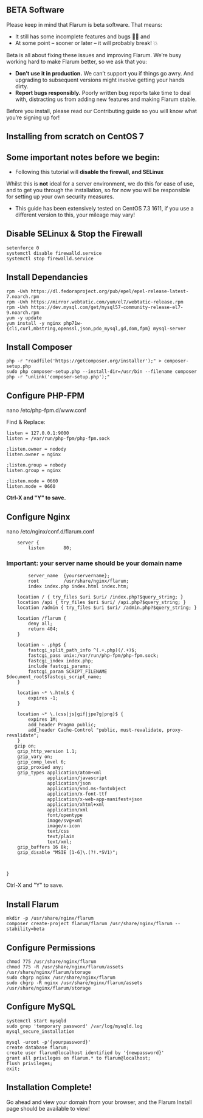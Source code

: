 ## BETA Software

Please keep in mind that Flarum is beta software. That means:

   - It still has some incomplete features and bugs 🐛🐞 and
   - At some point – sooner or later – it will probably break! 💥

Beta is all about fixing these issues and improving Flarum. We’re busy working hard to make Flarum better, so we ask that you:

   - **Don’t use it in production.** We can’t support you if things go awry. And upgrading to subsequent versions might involve getting your hands dirty.
   - **Report bugs responsibly.** Poorly written bug reports take time to deal with, distracting us from adding new features and making Flarum stable.

Before you install, please read our Contributing guide so you will know what you’re signing up for!

## Installing from scratch on CentOS 7

## Some important notes before we begin:

  - Following this tutorial will **disable the firewall, and SELinux**
  
Whilst this is **not** ideal for a server environment, we do this for ease of use, and to get you through the installation, so for now you will be responsible for setting up your own security measures. 

  - This guide has been extensively tested on CentOS 7.3 1611, if you use a different version to this, your mileage may vary!

## Disable SELinux & Stop the Firewall
```
setenforce 0
systemctl disable firewalld.service
systemctl stop firewalld.service
```

## Install Dependancies
```
rpm -Uvh https://dl.fedoraproject.org/pub/epel/epel-release-latest-7.noarch.rpm
rpm -Uvh https://mirror.webtatic.com/yum/el7/webtatic-release.rpm 
rpm -Uvh https://dev.mysql.com/get/mysql57-community-release-el7-9.noarch.rpm
yum -y update
yum install -y nginx php71w-{cli,curl,mbstring,openssl,json,pdo_mysql,gd,dom,fpm} mysql-server
```

## Install Composer
```
php -r "readfile('https://getcomposer.org/installer');" > composer-setup.php
sudo php composer-setup.php --install-dir=/usr/bin --filename composer
php -r "unlink('composer-setup.php');" 
```

## Configure PHP-FPM

nano /etc/php-fpm.d/ww&#8203;w.conf

Find & Replace:
```
listen = 127.0.0.1:9000
listen = /var/run/php-fpm/php-fpm.sock

;listen.owner = nodody
listen.owner = nginx
 
;listen.group = nobody
listen.group = nginx
 
;listen.mode = 0660
listen.mode = 0660
```

**Ctrl-X and "Y" to save.**

## Configure Nginx

nano /etc/nginx/conf.d/flarum.conf
```
    server {
        listen       80;
```
### Important: your server name should be your domain name
```
        server_name  {yourservername};
        root         /usr/share/nginx/flarum;
        index index.php index.html index.htm;
 
    location / { try_files $uri $uri/ /index.php?$query_string; }
    location /api { try_files $uri $uri/ /api.php?$query_string; }
    location /admin { try_files $uri $uri/ /admin.php?$query_string; }
 
    location /flarum {
        deny all;
        return 404;
    }
 
    location ~ .php$ {
        fastcgi_split_path_info ^(.+.php)(/.+)$;
        fastcgi_pass unix:/var/run/php-fpm/php-fpm.sock;
        fastcgi_index index.php;
        include fastcgi_params;
        fastcgi_param SCRIPT_FILENAME $document_root$fastcgi_script_name;
    }
 
    location ~* \.html$ {
        expires -1;
    }
 
    location ~* \.(css|js|gif|jpe?g|png)$ {
        expires 1M;
        add_header Pragma public;
        add_header Cache-Control "public, must-revalidate, proxy-revalidate";
    }
   gzip on;
    gzip_http_version 1.1;
    gzip_vary on;
    gzip_comp_level 6;
    gzip_proxied any;
    gzip_types application/atom+xml
               application/javascript
               application/json
               application/vnd.ms-fontobject
               application/x-font-ttf
               application/x-web-app-manifest+json
               application/xhtml+xml
               application/xml
               font/opentype
               image/svg+xml
               image/x-icon
               text/css
               text/plain
               text/xml;
    gzip_buffers 16 8k;
    gzip_disable "MSIE [1-6]\.(?!.*SV1)";
 
 
 
}
```

Ctrl-X and "Y" to save.

## Install Flarum
```
mkdir -p /usr/share/nginx/flarum
composer create-project flarum/flarum /usr/share/nginx/flarum --stability=beta
```

## Configure Permissions
```
chmod 775 /usr/share/nginx/flarum
chmod 775 -R /usr/share/nginx/flarum/assets /usr/share/nginx/flarum/storage
sudo chgrp nginx /usr/share/nginx/flarum
sudo chgrp -R nginx /usr/share/nginx/flarum/assets /usr/share/nginx/flarum/storage
```

## Configure MySQL
```
systemctl start mysqld
sudo grep 'temporary password' /var/log/mysqld.log
mysql_secure_installation
 
mysql -uroot -p'{yourpassword}'
create database flarum;
create user flarum@localhost identified by '{newpassword}'
grant all privileges on flarum.* to flarum@localhost;
flush privileges;
exit;
```

## Installation Complete!

Go ahead and view your domain from your browser, and the Flarum Install page should be available to view!
